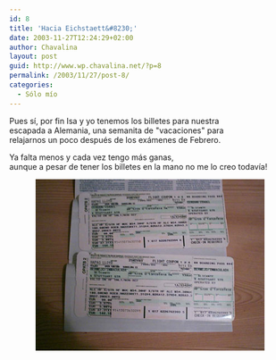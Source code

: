 ```yaml
---
id: 8
title: 'Hacia Eichstaett&#8230;'
date: 2003-11-27T12:24:29+02:00
author: Chavalina
layout: post
guid: http://www.wp.chavalina.net/?p=8
permalink: /2003/11/27/post-8/
categories:
  - Sólo mío
---
```

<p align="left">
  Pues s&iacute;, por fin <span class="alguien">Isa</span> y yo tenemos los billetes para nuestra<br /> escapada a Alemania, una semanita de "vacaciones" para<br /> relajarnos un poco despu&eacute;s de los ex&aacute;menes de Febrero.
</p>

<p align="left">
  Ya falta menos y cada vez tengo m&aacute;s ganas,<br /> aunque a pesar de tener los billetes en la mano no me lo creo todav&iacute;a!
</p>

<p align="center">
  <img src="./imagenes/fotos/billete1.jpg" width="410" height="307" alt="billete Eichstaett" />
</p>